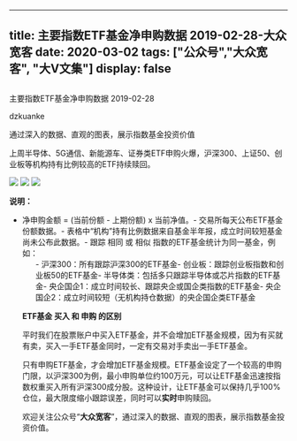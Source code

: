 
---
title:   主要指数ETF基金净申购数据 2019-02-28-大众宽客
date: 2020-03-02
tags: ["公众号","大众宽客", "大V文集"]
display: false
---


## 



主要指数ETF基金净申购数据 2019-02-28




dzkuanke




通过深入的数据、直观的图表，展示指数基金投资价值


上周半导体、5G通信、新能源车、证券类ETF申购火爆，沪深300、上证50、创业板等机构持有比例较高的ETF持续赎回。



<img class="rich_pages js_insertlocalimg" data-ratio="1.1680851063829787" data-s="300,640" src="https://mmbiz.qpic.cn/mmbiz_png/PKw3FQPmhIjuFlXCNibjlaNrlBb6YETibUhibcTC8ibcvLkTGFlqrJbbada38DOTRtDeqnKyBUMibntAn1ZXCDoTdpA/640?wx_fmt=png" data-type="png" data-w="940" style=""/>

<img class="rich_pages js_insertlocalimg" data-ratio="1.216335540838852" data-s="300,640" src="https://mmbiz.qpic.cn/mmbiz_png/PKw3FQPmhIjuFlXCNibjlaNrlBb6YETibUqXKAYuLzdeD5E2mRg0tW3sqRdMYJbcJtMQUicBbvbycKyC24teDgSfg/640?wx_fmt=png" data-type="png" data-w="906" style=""/>

<img class="rich_pages js_insertlocalimg" data-ratio="1.2092511013215859" data-s="300,640" src="https://mmbiz.qpic.cn/mmbiz_png/PKw3FQPmhIjuFlXCNibjlaNrlBb6YETibUp3Q8Kqice7k4FulKvGTM97mNiayC7FQssngJgs0ImDWxDOJSG3P5MU6w/640?wx_fmt=png" data-type="png" data-w="908" style=""/>



**说明：**
- 净申购金额 = (当前份额 - 上期份额) x 当前净值。- 交易所每天公布ETF基金份额数据。- 表格中“机构”持有比例数据来自基金半年报，成立时间较短基金尚未公布此数据。- 跟踪 相同 或 相似 指数的ETF基金统计为同一基金，例如：<ul class="list-paddingleft-2" style="list-style-type: square;">- 沪深300：所有跟踪沪深300的ETF基金- 创业板：跟踪创业板指数和创业板50的ETF基金- 半导体类：包括多只跟踪半导体或芯片指数的ETF基金- 央企国企1：成立时间较长、跟踪央企或国企类指数的ETF基金- 央企国企2：成立时间较短（无机构持仓数据）的央企国企类ETF基金




**ETF基金 买入 和 申购 的区别**



平时我们在股票账户中买入ETF基金，并不会增加ETF基金规模，因为有买就有卖，买入一手ETF基金同时，一定有交易对手卖出一手ETF基金。



只有申购ETF基金，才会增加ETF基金规模。ETF基金设定了一个较高的申购门限，以沪深300为例，最小申购单位约100万元，可以让ETF基金迅速按指数权重买入所有沪深300成分股。这种设计，让ETF基金可以保持几乎100%仓位，最大限度缩小跟踪误差，同时可以**实时**申购赎回。





欢迎关注公众号“**大众宽客**”，通过深入的数据、直观的图表，展示指数基金投资价值。








